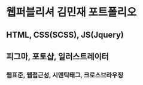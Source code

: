 # 웹퍼블리셔 김민재 포트폴리오

## HTML, CSS(SCSS), JS(Jquery)
## 피그마, 포토샵, 일러스트레이터

### 웹표준, 웹접근성, 시멘틱태그, 크로스브라우징


